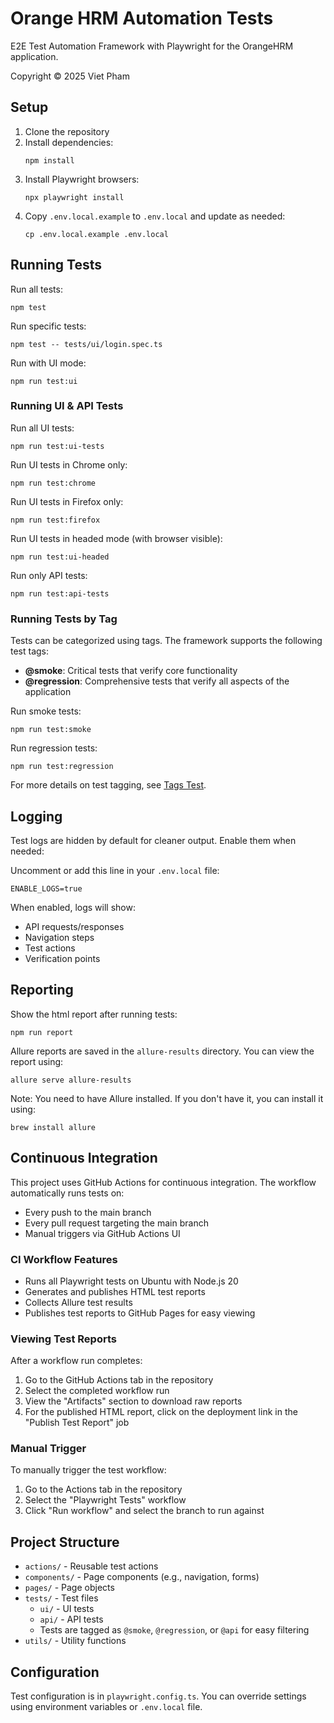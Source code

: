 # Orange HRM Automation Tests

E2E Test Automation Framework with Playwright for the OrangeHRM application.

Copyright © 2025 Viet Pham

## Setup

1. Clone the repository
2. Install dependencies:
   ```
   npm install
   ```
3. Install Playwright browsers:
   ```
   npx playwright install
   ```
4. Copy `.env.local.example` to `.env.local` and update as needed:
   ```
   cp .env.local.example .env.local
   ```

## Running Tests

Run all tests:
```
npm test
```

Run specific tests:
```
npm test -- tests/ui/login.spec.ts
```

Run with UI mode:
```
npm run test:ui
```

### Running UI & API Tests

Run all UI tests:
```
npm run test:ui-tests
```

Run UI tests in Chrome only:
```
npm run test:chrome
```

Run UI tests in Firefox only:
```
npm run test:firefox
```

Run UI tests in headed mode (with browser visible):
```
npm run test:ui-headed
```

Run only API tests:
```
npm run test:api-tests
```


### Running Tests by Tag

Tests can be categorized using tags. The framework supports the following test tags:

- **@smoke**: Critical tests that verify core functionality
- **@regression**: Comprehensive tests that verify all aspects of the application

Run smoke tests:
```
npm run test:smoke
```

Run regression tests:
```
npm run test:regression
```


For more details on test tagging, see [Tags Test](https://playwright.dev/docs/test-annotations#tag-tests).

## Logging

Test logs are hidden by default for cleaner output. Enable them when needed:

Uncomment or add this line in your `.env.local` file:
```
ENABLE_LOGS=true
```

When enabled, logs will show:
- API requests/responses
- Navigation steps
- Test actions
- Verification points

## Reporting

Show the html report after running tests:
```
npm run report
```

Allure reports are saved in the `allure-results` directory. You can view the report using:
```
allure serve allure-results
```
Note: You need to have Allure installed. If you don't have it, you can install it using:
```
brew install allure
```

## Continuous Integration

This project uses GitHub Actions for continuous integration. The workflow automatically runs tests on:
- Every push to the main branch
- Every pull request targeting the main branch
- Manual triggers via GitHub Actions UI

### CI Workflow Features

- Runs all Playwright tests on Ubuntu with Node.js 20
- Generates and publishes HTML test reports
- Collects Allure test results
- Publishes test reports to GitHub Pages for easy viewing

### Viewing Test Reports

After a workflow run completes:
1. Go to the GitHub Actions tab in the repository
2. Select the completed workflow run
3. View the "Artifacts" section to download raw reports
4. For the published HTML report, click on the deployment link in the "Publish Test Report" job

### Manual Trigger

To manually trigger the test workflow:
1. Go to the Actions tab in the repository
2. Select the "Playwright Tests" workflow
3. Click "Run workflow" and select the branch to run against


## Project Structure

- `actions/` - Reusable test actions
- `components/` - Page components (e.g., navigation, forms)
- `pages/` - Page objects
- `tests/` - Test files
  - `ui/` - UI tests
  - `api/` - API tests
  - Tests are tagged as `@smoke`, `@regression`, or `@api` for easy filtering
- `utils/` - Utility functions

## Configuration

Test configuration is in `playwright.config.ts`. You can override settings using environment variables or `.env.local` file.